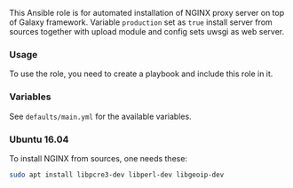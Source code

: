 
This Ansible role is for automated installation of NGINX proxy server 
on top of Galaxy framework. Variable `production` set as `true` install server from sources
together with upload module and config sets uwsgi as web server.

### Usage ###
To use the role, you need to create a playbook and include this role in it.

### Variables ###
See `defaults/main.yml` for the available variables.

### Ubuntu 16.04 ###
To install NGINX from sources, one needs these:

```bash
sudo apt install libpcre3-dev libperl-dev libgeoip-dev
```